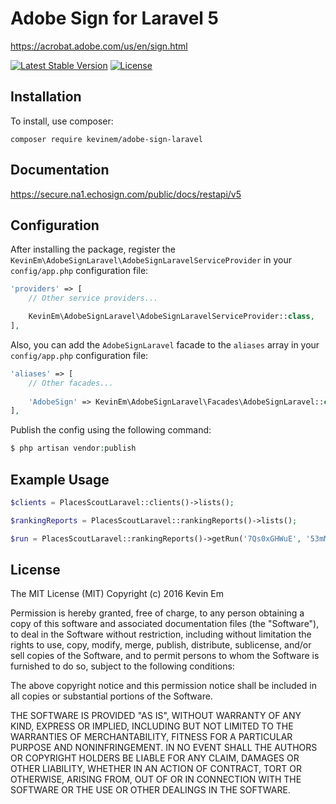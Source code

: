 # Adobe Sign for Laravel 5

https://acrobat.adobe.com/us/en/sign.html

[![Latest Stable Version](https://poser.pugx.org/kevinem/adobe-sign-php/v/stable?format=flat-square)](https://packagist.org/packages/kevinem/adobe-sign-php)
[![License](https://poser.pugx.org/kevinem/adobe-sign-php/license?format=flat-square)](https://packagist.org/packages/kevinem/adobe-sign-php)

## Installation

To install, use composer:

```
composer require kevinem/adobe-sign-laravel
```

## Documentation

https://secure.na1.echosign.com/public/docs/restapi/v5

## Configuration

After installing the package, register the `KevinEm\AdobeSignLaravel\AdobeSignLaravelServiceProvider`
in your `config/app.php` configuration file:

```php
'providers' => [
    // Other service providers...

    KevinEm\AdobeSignLaravel\AdobeSignLaravelServiceProvider::class,
],

```
Also, you can add the `AdobeSignLaravel` facade to the `aliases` array in your `config/app.php` configuration file:

```php
'aliases' => [
    // Other facades...
    
    'AdobeSign' => KevinEm\AdobeSignLaravel\Facades\AdobeSignLaravel::class,
],
```

Publish the config using the following command:

```php
$ php artisan vendor:publish
```

## Example Usage

```php
$clients = PlacesScoutLaravel::clients()->lists();

$rankingReports = PlacesScoutLaravel::rankingReports()->lists();

$run = PlacesScoutLaravel::rankingReports()->getRun('7Qs0xGHWuE', '53mM466');
```

## License 

The MIT License (MIT)
Copyright (c) 2016 Kevin Em

Permission is hereby granted, free of charge, to any person obtaining a copy of this software and associated
documentation files (the "Software"), to deal in the Software without restriction, including without limitation
the rights to use, copy, modify, merge, publish, distribute, sublicense, and/or sell copies of the Software,
and to permit persons to whom the Software is furnished to do so, subject to the following conditions:

The above copyright notice and this permission notice shall be included in all copies or substantial portions of
the Software.

THE SOFTWARE IS PROVIDED "AS IS", WITHOUT WARRANTY OF ANY KIND, EXPRESS OR IMPLIED, INCLUDING BUT NOT LIMITED
TO THE WARRANTIES OF MERCHANTABILITY, FITNESS FOR A PARTICULAR PURPOSE AND NONINFRINGEMENT. IN NO EVENT SHALL
THE AUTHORS OR COPYRIGHT HOLDERS BE LIABLE FOR ANY CLAIM, DAMAGES OR OTHER LIABILITY, WHETHER IN AN ACTION OF
CONTRACT, TORT OR OTHERWISE, ARISING FROM, OUT OF OR IN CONNECTION WITH THE SOFTWARE OR THE USE OR OTHER DEALINGS
IN THE SOFTWARE.
